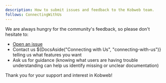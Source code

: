 ```yaml
---
description: How to submit issues and feedback to the Kobweb team.
follows: ConnectingWithUs
---
```


We are always hungry for the community's feedback, so please don't hesitate to:

* [Open an issue](https://github.com/varabyte/kobweb/issues/new/choose)
* Contact us ${DocsAside("Connecting with Us", "connecting-with-us")} telling us what features you want
* Ask us for guidance (knowing what users are having trouble understanding can help us identify missing or unclear
  documentation)

Thank you for your support and interest in Kobweb!
